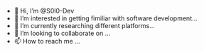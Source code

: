 - 👋 Hi, I’m @S0l0-Dev
- 👀 I’m interested in getting fimiliar with software development...
- 🌱 I’m currently researching different platforms...
- 💞️ I’m looking to collaborate on ...
- 📫 How to reach me ...

<!---
S0l0-Dev/S0l0-Dev is a ✨ special ✨ repository because its `README.md` (this file) appears on your GitHub profile.
You can click the Preview link to take a look at your changes.
--->
